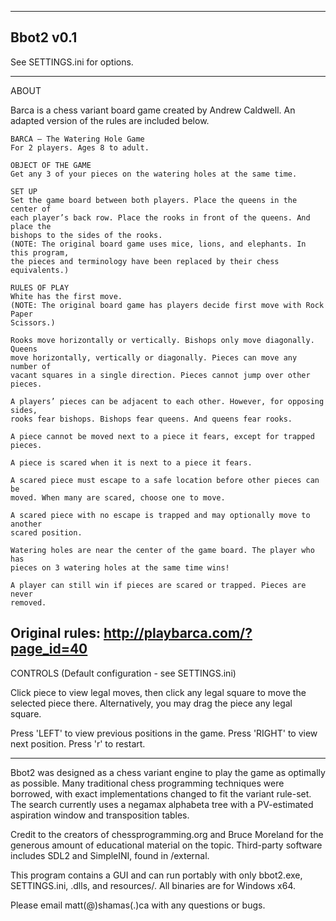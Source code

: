 ----------------
Bbot2 v0.1
----------------

See SETTINGS.ini for options.

----------------

ABOUT

Barca is a chess variant board game created by Andrew Caldwell. An adapted version of
the rules are included below.

	BARCA – The Watering Hole Game
	For 2 players. Ages 8 to adult.

	OBJECT OF THE GAME
	Get any 3 of your pieces on the watering holes at the same time.
 
	SET UP
	Set the game board between both players. Place the queens in the center of
	each player’s back row. Place the rooks in front of the queens. And place the
	bishops to the sides of the rooks.
	(NOTE: The original board game uses mice, lions, and elephants. In this program,
	the pieces and terminology have been replaced by their chess equivalents.)
 
	RULES OF PLAY
	White has the first move.
	(NOTE: The original board game has players decide first move with Rock Paper
	Scissors.)

	Rooks move horizontally or vertically. Bishops only move diagonally. Queens
	move horizontally, vertically or diagonally. Pieces can move any number of
	vacant squares in a single direction. Pieces cannot jump over other pieces.

	A players’ pieces can be adjacent to each other. However, for opposing sides,
	rooks fear bishops. Bishops fear queens. And queens fear rooks.

	A piece cannot be moved next to a piece it fears, except for trapped
	pieces.

	A piece is scared when it is next to a piece it fears.

	A scared piece must escape to a safe location before other pieces can be
	moved. When many are scared, choose one to move.

	A scared piece with no escape is trapped and may optionally move to another
	scared position.

	Watering holes are near the center of the game board. The player who has
	pieces on 3 watering holes at the same time wins!

	A player can still win if pieces are scared or trapped. Pieces are never
	removed.
	
Original rules: http://playbarca.com/?page_id=40
----------------

CONTROLS (Default configuration - see SETTINGS.ini)

Click piece to view legal moves, then click any legal square to move the selected piece there.
Alternatively, you may drag the piece any legal square.

Press 'LEFT' to view previous positions in the game.
Press 'RIGHT' to view next position.
Press 'r' to restart.

----------------


Bbot2 was designed as a chess variant engine to play the game as optimally as
possible. Many traditional chess programming techniques were borrowed, with exact
implementations changed to fit the variant rule-set. The search currently uses a
negamax alphabeta tree with a PV-estimated aspiration window and transposition
tables.

Credit to the creators of chessprogramming.org and Bruce Moreland for the generous
amount of educational material on the topic.
Third-party software includes SDL2 and SimpleINI, found in /external.

This program contains a GUI and can run portably with only bbot2.exe, SETTINGS.ini, .dlls,
and resources/.
All binaries are for Windows x64.

Please email matt(@)shamas(.)ca with any questions or bugs.
